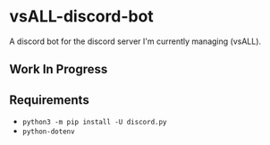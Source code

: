# vsALL-discord-bot
A discord bot for the discord server I'm currently managing (vsALL).



## Work In Progress

## Requirements

- `python3 -m pip install -U discord.py`
- `python-dotenv`

